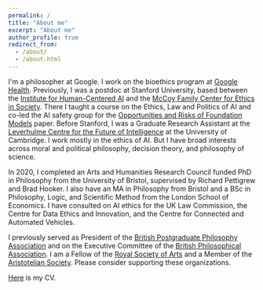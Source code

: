 ```yaml
---
permalink: /
title: "About me"
excerpt: "About me"
author_profile: true
redirect_from: 
  - /about/
  - /about.html
---
```


I'm a philosopher at Google. I work on the bioethics program at [Google Health](https://health.google/). Previously, I was a postdoc at Stanford University, based between the [Institute for Human-Centered AI](https://hai.stanford.edu/) and the [McCoy Family Center for Ethics in Society](https://ethicsinsociety.stanford.edu/). There I taught a course on the Ethics, Law and Politics of AI and co-led the AI safety group for the [Opportunities and Risks of Foundation Models](https://arxiv.org/abs/2108.07258) paper. Before Stanford, I was a Graduate Research Assistant at the [Leverhulme Centre for the Future of Intelligence](http://lcfi.ac.uk/) at the University of Cambridge. I work mostly in the ethics of AI. But I have broad interests across moral and political philosophy, decision theory, and philosophy of science.

In 2020, I completed an Arts and Humanities Research Council funded PhD in Philosophy from the University of Bristol, supervised by Richard Pettigrew and Brad Hooker. I also have an MA in Philosophy from Bristol and a BSc in Philosophy, Logic, and Scientific Method from the London School of Economics. I have consulted on AI ethics for the UK Law Commission, the Centre for Data Ethics and Innovation, and the Centre for Connected and Automated Vehicles. 

I previously served as President of the [British Postgraduate Philosophy Association](https://bippa.uk/) and on the Executive Committee of the [British Philosophical Association](https://bpa.ac.uk/). I am a Fellow of the [Royal Society of Arts](https://www.thersa.org/) and a Member of the [Aristotelian Society](https://www.aristoteliansociety.org.uk/). Please consider supporting these organizations.

[Here](https://geoffkeeling.github.io/files/CV.pdf) is my CV.




